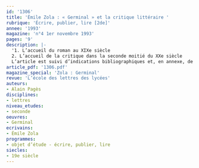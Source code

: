 ```yaml
---
id: '1306'
title: 'Émile Zola : « Germinal » et la critique littéraire '
rubrique: 'Écrire, publier, lire [2de]'
annee: '1993'
magazine: 'n°4 1er novembre 1993'
pages: '9'
description: |-
  '1. L’accueil du roman au XIXe siècle
  2. L’accueil de la critique dans la seconde moitié du XXe siècle
  L’article est suivi d’indications bibliographiques et, en annexe, de la première page de « Germinal » confrontée à la première page du scénario de l’adaptation cinématographique qu’en a tirée Claude Berri.'
article_pdf: '1306.pdf'
magazine_special: 'Zola : Germinal'
revue: 'L’école des lettres des lycées'
auteurs:
- Alain Pagès
disciplines:
- lettres
niveau_etudes:
- seconde
oeuvres:
- Germinal
ecrivains:
- Émile Zola
programmes:
- objet d’étude - écrire, publier, lire
siecles:
- 19e siècle
---
```

